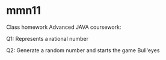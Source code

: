 # mmn11

Class homework Advanced JAVA coursework:

Q1:
Represents a rational number

Q2:
Generate a random number and starts the game Bull'eyes

